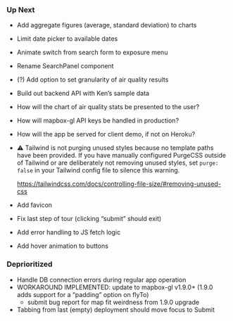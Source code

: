 ### Up Next

* Add aggregate figures (average, standard deviation) to charts
* Limit date picker to available dates
* Animate switch from search form to exposure menu
* Rename SearchPanel component
* (?) Add option to set granularity of air quality results
* Build out backend API with Ken’s sample data
* How will the chart of air quality stats be presented to the user?
* How will mapbox-gl API keys be handled in production?
* How will the app be served for client demo, if not on Heroku?
* ⚠️ Tailwind is not purging unused styles
  because no template paths have been provided.
  If you have manually configured PurgeCSS outside of Tailwind
  or are deliberately not removing unused styles,
  set `purge: false` in your Tailwind config file
  to silence this warning.

  https://tailwindcss.com/docs/controlling-file-size/#removing-unused-css
* Add favicon
* Fix last step of tour (clicking “submit” should exit)
* Add error handling to JS fetch logic
* Add hover animation to buttons

### Deprioritized

* Handle DB connection errors during regular app operation
* WORKAROUND IMPLEMENTED: update to mapbox-gl v1.9.0+
  (1.9.0 adds support for a “padding” option on flyTo)
  * submit bug report for map fit weirdness from 1.9.0 upgrade
* Tabbing from last (empty) deployment should move focus to Submit
